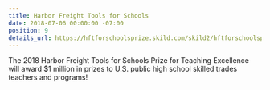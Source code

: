 ```yaml
---
title: Harbor Freight Tools for Schools
date: 2018-07-06 00:00:00 -07:00
position: 9
details_url: https://hftforschoolsprize.skild.com/skild2/hftforschoolsprize/loginPage.action=
---
```


The 2018 Harbor Freight Tools for Schools Prize for Teaching Excellence will award $1 million in prizes to U.S. public high school skilled trades teachers and programs!

